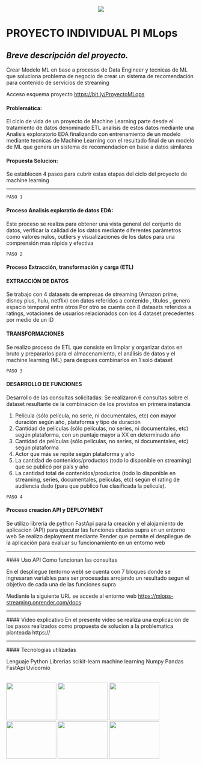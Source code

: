 <p align=center><img src=http://math.prep.soyhenry.com/_src/assets/logo.png><p>

# PROYECTO INDIVIDUAL PI MLops 

## *Breve descripción del proyecto.*
Crear Modelo ML en base a procesos de Data Engineer y tecnicas de ML que soluciona problema de negocio de crear un sistema de recomendación para contenido de servicios de streaming

Acceso esquema proyecto
https://bit.ly/ProyectoMLops

#### Problemática:
El ciclo de vida de un proyecto de Machine Learning parte desde el tratamiento de datos denominado ETL 
analisis de estos datos mediante una Analisis exploratorio EDA finalizando con entrenamiento de un modelo mediante tecnicas
de Machine Learning con el resultado final de un modelo de ML que genera un sistema de recomendacion en base a datos similares 

#### Propuesta Solucion:
Se establecen 4 pasos para cubrir estas etapas del ciclo del proyecto de machine learning 

<hr> 

`PASO 1`
#### Proceso Analisis exploratio de datos EDA:
Este proceso se realiza para obtener una vista general del conjunto de datos, verificar la calidad de los datos mediante diferentes 
parámetros como valores nulos, outliers y visualizaciones de los datos para una comprensión mas rápida y efectiva 

`PASO 2`
#### Proceso Extracción, transformación y carga (ETL)

#### EXTRACCIÓN DE DATOS
Se trabajo con 4 datasets de empresas de streaming (Amazon prime, disney plus, hulu, netflix)
con datos referidos a contenido , titulos , genero espacio temporal entre otros 
Por otro se cuenta con 8 datasets referidos a ratings, votaciones de usuarios relacionados con los 4 dataset precedentes
por medio de un ID

#### TRANSFORMACIONES
Se realizo proceso de ETL que consiste en limpiar y organizar datos en bruto y prepararlos para el almacenamiento, 
el análisis de datos y el machine learning (ML) para despues combinarlos en 1 solo dataset

`PASO 3`
#### DESARROLLO DE FUNCIONES
Desarrollo de las consultas solicitadas:
Se realizaron 6 consultas sobre el dataset resultante de la combinacion de los provistos en primera instancia

1. Película (sólo película, no serie, ni documentales, etc) con mayor duración según año, plataforma y tipo de duración
2. Cantidad de películas (sólo películas, no series, ni documentales, etc) según plataforma, con un puntaje mayor a XX en determinado año
3. Cantidad de películas (sólo películas, no series, ni documentales, etc) según plataforma
4. Actor que más se repite según plataforma y año
5. La cantidad de contenidos/productos (todo lo disponible en streaming) que se publicó por país y año
6. La cantidad total de contenidos/productos (todo lo disponible en streaming, series, documentales, peliculas, etc) según el rating de audiencia dado (para que publico fue clasificada la pelicula). 

`PASO 4`
#### Proceso creacion API y DEPLOYMENT
Se utilizo libreria de python FastApi para la creación y el alojamiento de aplicacion (API) para ejecutar las funciones citadas supra en un entorno web 
Se realizo deployment mediante Render que permite el despliegue de la aplicación para evaluar su funcionamiento en un entorno web

<hr> 
#### Uso API
Como funcionan las consultas

En el despliegue (entorno web) se cuenta con 7 bloques donde se ingresaran variables para ser procesadas arrojando un resultado segun el objetivo de cada una de las funciones supra

Mediante la siguiente URL se accede al entorno web
https://mlops-streaming.onrender.com/docs

<hr> 
#### Video explicativo
En el presente video se realiza una explicacion de los pasos realizados como propuesta de solucion a la problematica planteada
https://

<hr> 
#### Tecnologias utilizadas

Lenguaje Python
Librerias scikit-learn machine learning
Numpy
Pandas
FastApi
Uvicornio

<br>

<div>
  <img src="https://www.python.org/static/community_logos/python-logo-master-v3-TM-flattened.png" style="width: 133px; height: 100px; display: inline-block;">
  <img src="https://upload.wikimedia.org/wikipedia/commons/thumb/0/05/Scikit_learn_logo_small.svg/2560px-Scikit_learn_logo_small.svg.png" style="width: 133px; height: 100px; display: inline-block;">
  <img src="https://upload.wikimedia.org/wikipedia/commons/thumb/3/31/NumPy_logo_2020.svg/1280px-NumPy_logo_2020.svg.png" style="width: 133px; height: 100px; display: inline-block;">
  <img src="https://www.kindpng.com/picc/m/574-5747046_python-pandas-logo-transparent-hd-png-download.png" style="width: 133px; height: 100px; display: inline-block;">
  <img src="https://repository-images.githubusercontent.com/260928305/92388600-8d1c-11ea-9993-a726466b5099" style="width: 133px; height: 100px; display: inline-block;">
  <img src="https://raw.githubusercontent.com/tomchristie/uvicorn/master/docs/uvicorn.png" style="width: 133px; height: 100px; display: inline-block;">
</div>

